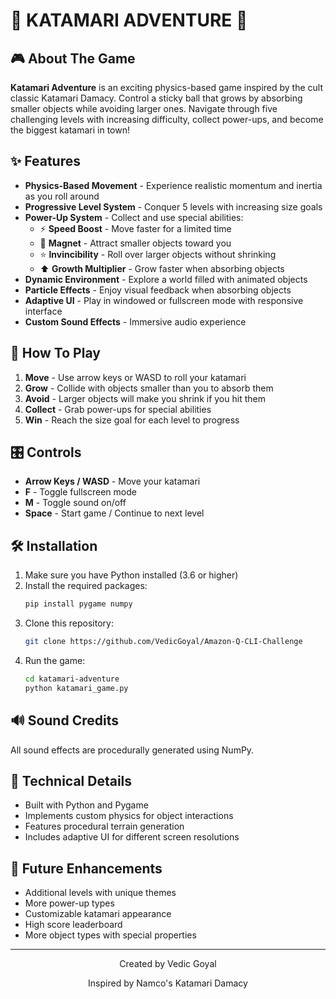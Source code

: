 # 🌟 KATAMARI ADVENTURE 🌟


## 🎮 About The Game

**Katamari Adventure** is an exciting physics-based game inspired by the cult classic Katamari Damacy. Control a sticky ball that grows by absorbing smaller objects while avoiding larger ones. Navigate through five challenging levels with increasing difficulty, collect power-ups, and become the biggest katamari in town!


## ✨ Features

- **Physics-Based Movement** - Experience realistic momentum and inertia as you roll around
- **Progressive Level System** - Conquer 5 levels with increasing size goals
- **Power-Up System** - Collect and use special abilities:
  - ⚡ **Speed Boost** - Move faster for a limited time
  - 🧲 **Magnet** - Attract smaller objects toward you
  - ⭐ **Invincibility** - Roll over larger objects without shrinking
  - ⬆️ **Growth Multiplier** - Grow faster when absorbing objects
- **Dynamic Environment** - Explore a world filled with animated objects
- **Particle Effects** - Enjoy visual feedback when absorbing objects
- **Adaptive UI** - Play in windowed or fullscreen mode with responsive interface
- **Custom Sound Effects** - Immersive audio experience

## 🎯 How To Play

1. **Move** - Use arrow keys or WASD to roll your katamari
2. **Grow** - Collide with objects smaller than you to absorb them
3. **Avoid** - Larger objects will make you shrink if you hit them
4. **Collect** - Grab power-ups for special abilities
5. **Win** - Reach the size goal for each level to progress

## 🎛️ Controls

- **Arrow Keys / WASD** - Move your katamari
- **F** - Toggle fullscreen mode
- **M** - Toggle sound on/off
- **Space** - Start game / Continue to next level

## 🛠️ Installation

1. Make sure you have Python installed (3.6 or higher)
2. Install the required packages:
   ```bash
   pip install pygame numpy
   ```
3. Clone this repository:
   ```bash
   git clone https://github.com/VedicGoyal/Amazon-Q-CLI-Challenge
   ```
4. Run the game:
   ```bash
   cd katamari-adventure
   python katamari_game.py
   ```

## 🔊 Sound Credits

All sound effects are procedurally generated using NumPy.

## 🧠 Technical Details

- Built with Python and Pygame
- Implements custom physics for object interactions
- Features procedural terrain generation
- Includes adaptive UI for different screen resolutions

## 🚀 Future Enhancements

- Additional levels with unique themes
- More power-up types
- Customizable katamari appearance
- High score leaderboard
- More object types with special properties

---

<div align="center">
  <p>Created by Vedic Goyal</p>
  <p>Inspired by Namco's Katamari Damacy</p>
</div>
